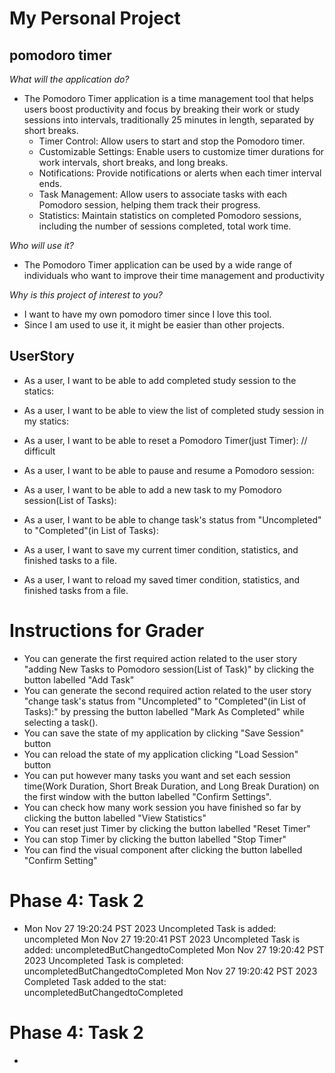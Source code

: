 # **My Personal Project**
## pomodoro timer

*What will the application do?*
- The Pomodoro Timer application is a time management tool that helps users boost productivity and focus by breaking their work or study sessions into intervals, traditionally 25 minutes in length, separated by short breaks.
  - Timer Control: Allow users to start and stop the Pomodoro timer.
  - Customizable Settings: Enable users to customize timer durations for work intervals, short breaks, and long breaks.
  - Notifications: Provide notifications or alerts when each timer interval ends.
  - Task Management: Allow users to associate tasks with each Pomodoro session, helping them track their progress.
  - Statistics: Maintain statistics on completed Pomodoro sessions, including the number of sessions completed, total work time.

*Who will use it?*
- The Pomodoro Timer application can be used by a wide range of individuals who want to improve their time management and productivity

*Why is this project of interest to you?*
- I want to have my own pomodoro timer since I love this tool.
- Since I am used to use it, it might be easier than other projects.

## UserStory
- As a user, I want to be able to add completed study session to the statics:
- As a user, I want to be able to view the list of completed study session in my statics:
- As a user, I want to be able to reset a Pomodoro Timer(just Timer): // difficult
- As a user, I want to be able to pause and resume a Pomodoro session:
- As a user, I want to be able to add a new task to my Pomodoro session(List of Tasks):
- As a user, I want to be able to change task's status from "Uncompleted" to "Completed"(in List of Tasks):

- As a user, I want to save my current timer condition, statistics, and finished tasks to a file.
- As a user, I want to reload my saved timer condition, statistics, and finished tasks from a file.

# Instructions for Grader
- You can generate the first required action related to the user story "adding New Tasks to Pomodoro session(List of Task)" by clicking the button labelled "Add Task"
- You can generate the second required action related to the user story "change task's status from "Uncompleted" to "Completed"(in List of Tasks):" by pressing the button labelled "Mark As Completed" while selecting a task().
- You can save the state of my application by clicking "Save Session" button
- You can reload the state of my application clicking "Load Session" button
- You can put however many tasks you want and set each session time(Work Duration, Short Break Duration, and Long Break Duration) on the first window with the button labelled "Confirm Settings".
- You can check how many work session you have finished so far by clicking the button labelled "View Statistics"
- You can reset just Timer by clicking the button labelled "Reset Timer" 
- You can stop Timer by clicking the button labelled "Stop Timer" 
- You can find the visual component after clicking the button labelled "Confirm Setting"

# Phase 4: Task 2
- Mon Nov 27 19:20:24 PST 2023
  Uncompleted Task is added: uncompleted
  Mon Nov 27 19:20:41 PST 2023
  Uncompleted Task is added: uncompletedButChangedtoCompleted
  Mon Nov 27 19:20:42 PST 2023
  Uncompleted Task is completed: uncompletedButChangedtoCompleted
  Mon Nov 27 19:20:42 PST 2023
  Completed Task added to the stat: uncompletedButChangedtoCompleted

# Phase 4: Task 2
-